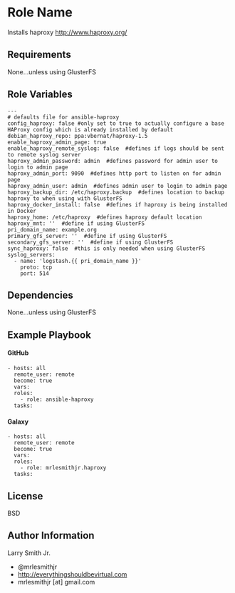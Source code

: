 Role Name
=========

Installs haproxy http://www.haproxy.org/

Requirements
------------

None...unless using GlusterFS

Role Variables
--------------

````
---
# defaults file for ansible-haproxy
config_haproxy: false #only set to true to actually configure a base HAProxy config which is already installed by default
debian_haproxy_repo: ppa:vbernat/haproxy-1.5
enable_haproxy_admin_page: true
enable_haproxy_remote_syslog: false  #defines if logs should be sent to remote syslog server
haproxy_admin_password: admin  #defines password for admin user to login to admin page
haproxy_admin_port: 9090  #defines http port to listen on for admin page
haproxy_admin_user: admin  #defines admin user to login to admin page
haproxy_backup_dir: /etc/haproxy.backup  #defines location to backup haproxy to when using with GlusterFS
haproxy_docker_install: false  #defines if haproxy is being installed in Docker
haproxy_home: /etc/haproxy  #defines haproxy default location
haproxy_mnt: ''  #define if using GlusterFS
pri_domain_name: example.org
primary_gfs_server: ''  #define if using GlusterFS
secondary_gfs_server: ''  #define if using GlusterFS
sync_haproxy: false  #this is only needed when using GlusterFS
syslog_servers:
  - name: 'logstash.{{ pri_domain_name }}'
    proto: tcp
    port: 514
````

Dependencies
------------

None...unless using GlusterFS

Example Playbook
----------------

#### GitHub
````
- hosts: all
  remote_user: remote
  become: true
  vars:
  roles:
    - role: ansible-haproxy
  tasks:
````
#### Galaxy
````
- hosts: all
  remote_user: remote
  become: true
  vars:
  roles:
    - role: mrlesmithjr.haproxy
  tasks:
````

License
-------

BSD

Author Information
------------------

Larry Smith Jr.
- @mrlesmithjr
- http://everythingshouldbevirtual.com
- mrlesmithjr [at] gmail.com
